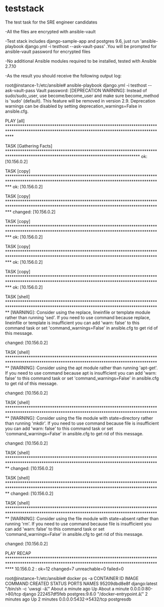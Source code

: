 # teststack

The test task for the SRE engineer candidates

-All the files are encrypted with ansible-vault

-Test stack includes django-sample-app and postgres 9.6, just run 'ansible-playbook django.yml -i testhost --ask-vault-pass' .You will be prompted for ansible-vault password for encrypted files 

-No additional Ansible modules required to be installed, tested with Ansible 2.7.10

-As the result you should receive the following output log:


root@instance-1:/etc/ansible# ansible-playbook django.yml -i testhost --ask-vault-pass
Vault password:
[DEPRECATION WARNING]: Instead of sudo/sudo_user, use become/become_user and make sure become_method is 'sudo' (default). This feature will be removed in
version 2.9. Deprecation warnings can be disabled by setting deprecation_warnings=False in ansible.cfg.

PLAY [all] **************************************************************************************************************************************************

TASK [Gathering Facts] **************************************************************************************************************************************
ok: [10.156.0.2]

TASK [copy] *************************************************************************************************************************************************
ok: [10.156.0.2]

TASK [copy] *************************************************************************************************************************************************
changed: [10.156.0.2]

TASK [copy] *************************************************************************************************************************************************
ok: [10.156.0.2]

TASK [copy] *************************************************************************************************************************************************
ok: [10.156.0.2]

TASK [copy] *************************************************************************************************************************************************
ok: [10.156.0.2]

TASK [shell] ************************************************************************************************************************************************
 [WARNING]: Consider using the replace, lineinfile or template module rather than running 'sed'.  If you need to use command because replace, lineinfile or
template is insufficient you can add 'warn: false' to this command task or set 'command_warnings=False' in ansible.cfg to get rid of this message.

changed: [10.156.0.2]

TASK [shell] ************************************************************************************************************************************************
 [WARNING]: Consider using the apt module rather than running 'apt-get'.  If you need to use command because apt is insufficient you can add 'warn: false'
to this command task or set 'command_warnings=False' in ansible.cfg to get rid of this message.

changed: [10.156.0.2]

TASK [shell] ************************************************************************************************************************************************
 [WARNING]: Consider using the file module with state=directory rather than running 'mkdir'.  If you need to use command because file is insufficient you
can add 'warn: false' to this command task or set 'command_warnings=False' in ansible.cfg to get rid of this message.

changed: [10.156.0.2]

TASK [shell] ************************************************************************************************************************************************
changed: [10.156.0.2]

TASK [shell] ************************************************************************************************************************************************
changed: [10.156.0.2]

TASK [shell] ************************************************************************************************************************************************
 [WARNING]: Consider using the file module with state=absent rather than running 'rm'.  If you need to use command because file is insufficient you can add
'warn: false' to this command task or set 'command_warnings=False' in ansible.cfg to get rid of this message.

changed: [10.156.0.2]

PLAY RECAP **************************************************************************************************************************************************
10.156.0.2                 : ok=12   changed=7    unreachable=0    failed=0

root@instance-1:/etc/ansible# docker ps -a
CONTAINER ID        IMAGE               COMMAND                  CREATED              STATUS              PORTS                    NAMES
95209dbd8e8f        django:latest       "/bin/sh -c 'uwsgi -â¦"   About a minute ago   Up About a minute   0.0.0.0:80->80/tcp       django
222457df5feb        postgres:9.6.0      "/docker-entrypoint.â¦"   2 minutes ago        Up 2 minutes        0.0.0.0:5432->5432/tcp   postgresdb
